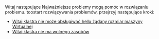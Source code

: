 Witaj następujące Najważniejsze problemy mogą pomóc w rozwiązaniu problemu. toostart rozwiązywania problemów, przejrzyj następujące kroki:

- [Witaj klastra nie może obsługiwać hello żądany rozmiar maszyny Wirtualnej](../articles/virtual-machines/linux/troubleshoot-deploy-vm.md#the-cluster-cannot-support-the-requested-vm-size)
- [Witaj klastra nie ma wolnego zasobów](../articles/virtual-machines/linux/troubleshoot-deploy-vm.md#the-cluster-does-not-have-free-resources)
